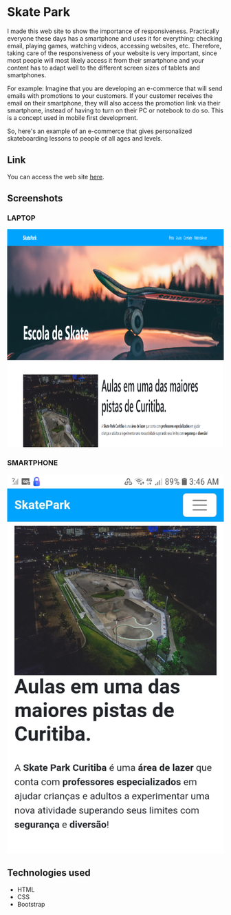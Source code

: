# Skate Park

I made this web site to show the importance of responsiveness. Practically everyone these days has a smartphone and uses it for everything: checking email, playing games, watching videos, accessing websites, etc. Therefore, taking care of the responsiveness of your website is very important, since most people will most likely access it from their smartphone and your content has to adapt well to the different screen sizes of tablets and smartphones.

For example: Imagine that you are developing an e-commerce that will send emails with promotions to your customers. If your customer receives the email on their smartphone, they will also access the promotion link via their smartphone, instead of having to turn on their PC or notebook to do so. This is a concept used in mobile first development.

So, here's an example of an e-commerce that gives personalized skateboarding lessons to people of all ages and levels.

## Link

You can access the web site [here](https://skatepark-phi.vercel.app/).

## Screenshots

### LAPTOP

<img src="./assets/print1.png" width="1500" height="506" />

### SMARTPHONE

<img src="./assets/print3.jpg" width="520" height="880" />

## Technologies used

- HTML
- CSS
- Bootstrap
